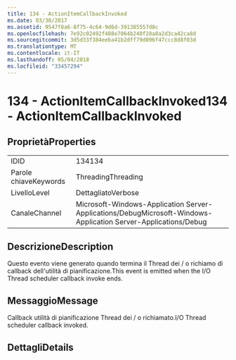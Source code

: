 ```yaml
---
title: 134 - ActionItemCallbackInvoked
ms.date: 03/30/2017
ms.assetid: 9547f8a6-8f75-4c64-9d6d-391385557d8c
ms.openlocfilehash: 7e92c02492f488e7064b248f28a8a2d3ca42ca8d
ms.sourcegitcommit: 3d5d33f384eeba41b2dff79d096f47ccc8d8f03d
ms.translationtype: MT
ms.contentlocale: it-IT
ms.lasthandoff: 05/04/2018
ms.locfileid: "33457294"
---
```

# <a name="134---actionitemcallbackinvoked"></a><span data-ttu-id="99d6a-102">134 - ActionItemCallbackInvoked</span><span class="sxs-lookup"><span data-stu-id="99d6a-102">134 - ActionItemCallbackInvoked</span></span>
## <a name="properties"></a><span data-ttu-id="99d6a-103">Proprietà</span><span class="sxs-lookup"><span data-stu-id="99d6a-103">Properties</span></span>  
  
|||  
|-|-|  
|<span data-ttu-id="99d6a-104">ID</span><span class="sxs-lookup"><span data-stu-id="99d6a-104">ID</span></span>|<span data-ttu-id="99d6a-105">134</span><span class="sxs-lookup"><span data-stu-id="99d6a-105">134</span></span>|  
|<span data-ttu-id="99d6a-106">Parole chiave</span><span class="sxs-lookup"><span data-stu-id="99d6a-106">Keywords</span></span>|<span data-ttu-id="99d6a-107">Threading</span><span class="sxs-lookup"><span data-stu-id="99d6a-107">Threading</span></span>|  
|<span data-ttu-id="99d6a-108">Livello</span><span class="sxs-lookup"><span data-stu-id="99d6a-108">Level</span></span>|<span data-ttu-id="99d6a-109">Dettagliato</span><span class="sxs-lookup"><span data-stu-id="99d6a-109">Verbose</span></span>|  
|<span data-ttu-id="99d6a-110">Canale</span><span class="sxs-lookup"><span data-stu-id="99d6a-110">Channel</span></span>|<span data-ttu-id="99d6a-111">Microsoft-Windows-Application Server-Applications/Debug</span><span class="sxs-lookup"><span data-stu-id="99d6a-111">Microsoft-Windows-Application Server-Applications/Debug</span></span>|  
  
## <a name="description"></a><span data-ttu-id="99d6a-112">Descrizione</span><span class="sxs-lookup"><span data-stu-id="99d6a-112">Description</span></span>  
 <span data-ttu-id="99d6a-113">Questo evento viene generato quando termina il Thread dei / o richiamo di callback dell'utilità di pianificazione.</span><span class="sxs-lookup"><span data-stu-id="99d6a-113">This event is emitted when the I/O Thread scheduler callback invoke ends.</span></span>  
  
## <a name="message"></a><span data-ttu-id="99d6a-114">Messaggio</span><span class="sxs-lookup"><span data-stu-id="99d6a-114">Message</span></span>  
 <span data-ttu-id="99d6a-115">Callback utilità di pianificazione Thread dei / o richiamato.</span><span class="sxs-lookup"><span data-stu-id="99d6a-115">I/O Thread scheduler callback invoked.</span></span>  
  
## <a name="details"></a><span data-ttu-id="99d6a-116">Dettagli</span><span class="sxs-lookup"><span data-stu-id="99d6a-116">Details</span></span>
